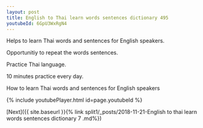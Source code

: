```yaml
---
layout: post
title: English to Thai learn words sentences dictionary 495 
youtubeId: 6GpU3WxRgN4
---
```

 
 
Helps to learn Thai words and sentences for English speakers.

Opportunitiy to repeat the words sentences. 

Practice Thai language. 
 
10 minutes practice every day. 
 
How to learn Thai words and sentences for English speakers 
 
{% include youtubePlayer.html id=page.youtubeId %}
 
 
[Next]({{ site.baseurl }}{% link  split1/_posts/2018-11-21-English to thai learn words sentences dictionary 7 .md%})
 

